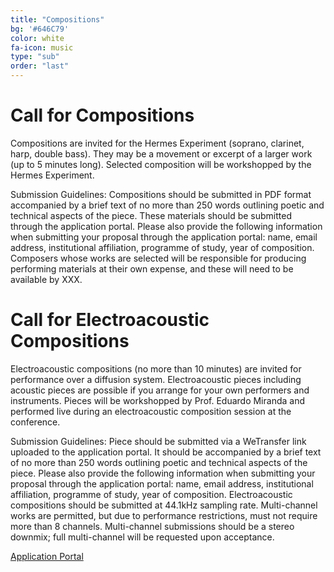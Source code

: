 ```yaml
---
title: "Compositions"
bg: '#646C79'
color: white
fa-icon: music
type: "sub"
order: "last"
---
```


# Call for Compositions

Compositions are invited for the Hermes Experiment (soprano, clarinet, harp, double bass). They may be a movement or excerpt of a larger work (up to 5 minutes long). Selected composition will be workshopped by the Hermes Experiment.

Submission Guidelines: Compositions should be submitted in PDF format accompanied by a brief text of no more than 250 words outlining poetic and technical aspects of the piece. These materials should be submitted through the application portal. Please also provide the following information when submitting your proposal through the application portal: name, email address, institutional affiliation, programme of study, year of composition. Composers whose works are selected will be responsible for producing performing materials at their own expense, and these will need to be available by XXX.



# Call for Electroacoustic Compositions
Electroacoustic compositions (no more than 10 minutes) are invited for performance over a diffusion system. Electroacoustic pieces including acoustic pieces are possible if you arrange for your own performers and instruments. Pieces will be workshopped by Prof. Eduardo Miranda and performed live during an electroacoustic composition session at the conference.

Submission Guidelines: Piece should be submitted via a WeTransfer link uploaded to the application portal. It should be accompanied by a brief text of no more than 250 words outlining poetic and technical aspects of the piece. Please also provide the following information when submitting your proposal through the application portal: name, email address, institutional affiliation, programme of study, year of composition.
Electroacoustic compositions should be submitted at 44.1kHz sampling rate. Multi-channel works are permitted, but due to performance restrictions, must not require more than 8 channels. Multi-channel submissions should be a stereo downmix; full multi-channel will be requested upon acceptance. 

<div class="text-center">
<a href="https://forms.gle/Yf7m4unNjkNcoUta6" class="btn vspace btn-success btn-lg mr-1" role="button"><i class="fa fa-arrow-right" aria-hidden="true"></i> Application Portal</a>
</div>